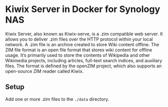 # Kiwix Server in Docker for Synology NAS

Kiwix Server, also known as Kiwix-serve, is a .zim compatible web server. It allows you to deliver .zim files over the
HTTP protocol within your local network. A .zim file is an archive created to store Wiki content offline. The ZIM
file format is an open file format that stores wiki content for offline usage. It’s primarily used to store the
contents of Wikipedia and other Wikimedia projects, including articles, full-text search indices, and auxiliary
files. The format is defined by the openZIM project, which also supports an open-source ZIM reader called Kiwix.

## Setup

Add one or more .zim files to the `./data` directory.
